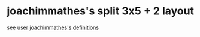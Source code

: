 # joachimmathes's split 3x5 + 2 layout

see [user joachimmathes's definitions](../../../../users/joachimmathes/joachimmathes.h)
